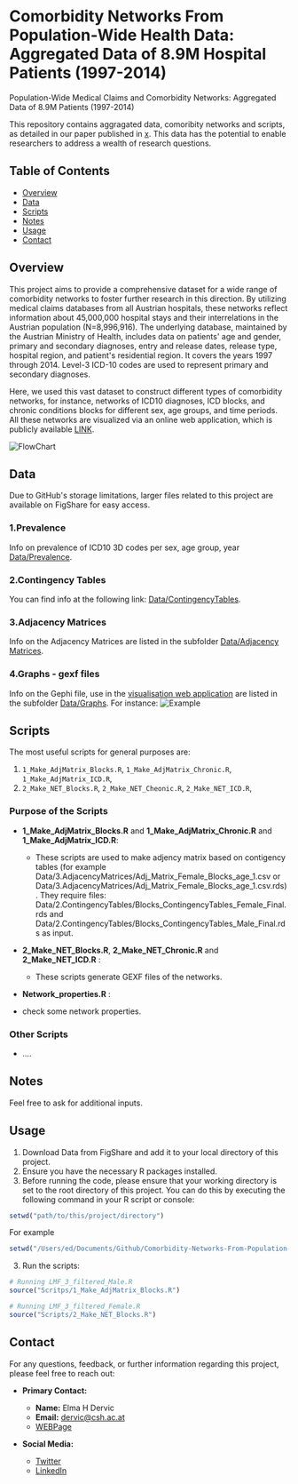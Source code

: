 # Comorbidity Networks From Population-Wide Health Data: Aggregated Data of 8.9M Hospital Patients (1997-2014)
Population-Wide Medical Claims and Comorbidity Networks: Aggregated Data of 8.9M Patients (1997-2014)

This repository contains aggragated data, comoribity networks and scripts, as detailed in our paper published in [x](x). This data has the potential to enable researchers to address a wealth of research questions.

## Table of Contents

- [Overview](#overview)
- [Data](#overview)
- [Scripts](#scripts)
- [Notes](#notes)
- [Usage](#usage)
- [Contact](#contact)

## Overview

This project aims to provide a comprehensive dataset for a wide range of comorbidity networks to foster further research in this direction.
By utilizing medical claims databases from all Austrian hospitals, these networks reflect information about 45,000,000 hospital stays and their interrelations in the Austrian population (N=8,996,916). The underlying database, maintained by the Austrian Ministry of Health, includes data on patients' age and gender, primary and secondary diagnoses, entry and release dates, release type, hospital region, and patient's residential region. It covers the years 1997 through 2014. Level-3 ICD-10 codes are used to represent primary and secondary diagnoses. 

Here, we used this vast dataset to construct different types of comorbidity networks, for instance, networks of ICD10 diagnoses, ICD blocks, and chronic conditions blocks for different sex, age groups, and time periods. All these networks are visualized via an online web application, which is publicly available [LINK](https://vis.csh.ac.at/comorbidity_networks/). 


![FlowChart](https://github.com/elmadervic/Population-Wide-Medical-Claims-and-Comorbidity-Networks-Aggregated-Data-of-8.9M-Patients/blob/main/Plots/FlowChart.png?raw=true)

## Data

Due to GitHub's storage limitations, larger files related to this project are available on FigShare for easy access. 

### 1.Prevalence
Info on prevalence of ICD10 3D codes per sex, age group, year [Data/Prevalence](Data/1.Prevalence). 

### 2.Contingency Tables

You can find info at the following link: [Data/ContingencyTables](Data/2.ContingencyTables). 

### 3.Adjacency Matrices
Info on the Adjacency Matrices are listed in the subfolder [Data/Adjacency Matrices](Data/3.AdjacencyMatrices). 

### 4.Graphs - gexf files
Info on the Gephi file, use in the [visualisation web application](https://vis.csh.ac.at/comorbidity_networks/) are listed in the subfolder [Data/Graphs](Data/4.Graphs-gexffiles). 
For instance:
![Example](https://github.com/elmadervic/Population-Wide-Medical-Claims-and-Comorbidity-Networks-Aggregated-Data-of-8.9M-Patients/blob/main/Plots/Graphs/Graph_Female_ICD_Age_5.png?raw=true)



## Scripts

The most useful scripts for general purposes are:

1. `1_Make_AdjMatrix_Blocks.R`, `1_Make_AdjMatrix_Chronic.R`, `1_Make_AdjMatrix_ICD.R`, 
2. `2_Make_NET_Blocks.R`, `2_Make_NET_Cheonic.R`, `2_Make_NET_ICD.R`, 

### Purpose of the Scripts

- **1_Make_AdjMatrix_Blocks.R** and **1_Make_AdjMatrix_Chronic.R** and **1_Make_AdjMatrix_ICD.R**:
  - These scripts are used to make adjency matrix based on contigency tables (for example Data/3.AdjacencyMatrices/Adj_Matrix_Female_Blocks_age_1.csv or Data/3.AdjacencyMatrices/Adj_Matrix_Female_Blocks_age_1.csv.rds). They require files: Data/2.ContingencyTables/Blocks_ContingencyTables_Female_Final.rds and
    Data/2.ContingencyTables/Blocks_ContingencyTables_Male_Final.rds  as input.
  
- **2_Make_NET_Blocks.R**, **2_Make_NET_Chronic.R** and **2_Make_NET_ICD.R** :
  - These scripts generate GEXF files of the networks.
 
-  **Network_properties.R** :
  - check some network properties.

### Other Scripts

- ....

## Notes
Feel free to ask for additional inputs.


## Usage

1. Download Data from FigShare and add it to your local directory of this project.
2. Ensure you have the necessary R packages installed.
3. Before running the code, please ensure that your working directory is set to the root directory of this project.
   You can do this by executing the following command in your R script or console:

```r
setwd("path/to/this/project/directory")
```

For example
```r
setwd("/Users/ed/Documents/Github/Comorbidity-Networks-From-Population-Wide-Health-Data")
```

3. Run the scripts:

```r
# Running LMF_3_filtered_Male.R
source("Scritps/1_Make_AdjMatrix_Blocks.R")

# Running LMF_3_filtered_Female.R
source("Scripts/2_Make_NET_Blocks.R")
```



## Contact

For any questions, feedback, or further information regarding this project, please feel free to reach out:

- **Primary Contact:**
  - **Name:** Elma H Dervic
  - **Email:** [dervic@csh.ac.at](mailto:dervic@csh.ac.at)
  - [WEBPage](https://elmadervic.bio) 

- **Social Media:**
  - [Twitter](https://x.com/ElmaDervicMe) 
  - [LinkedIn](https://www.linkedin.com/in/elmahot/)



